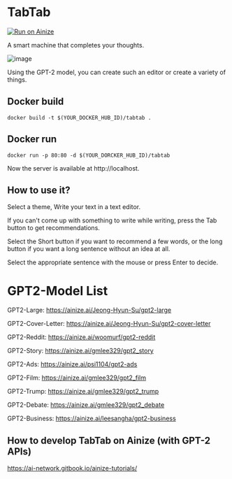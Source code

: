 # TabTab

[![Run on Ainize](https://ainize.ai/images/run_on_ainize_button.svg)](https://ainize.web.app/redirect?git_repo=https://github.com/ainize-team/tabtab)

A smart machine that completes your thoughts.

![image](https://user-images.githubusercontent.com/42924998/99344161-c3e8f700-28d2-11eb-8162-4e50833c62b6.png)

Using the GPT-2 model, you can create such an editor or create a variety of things.

## Docker build
```
docker build -t $(YOUR_DOCKER_HUB_ID)/tabtab .
```

## Docker run
```
docker run -p 80:80 -d $(YOUR_DORCKER_HUB_ID)/tabtab
```
Now the server is available at http://localhost.

## How to use it?
Select a theme, Write your text in a text editor.

If you can't come up with something to write while writing, press the Tab button to get recommendations.

Select the Short button if you want to recommend a few words, or the long button if you want a long sentence without an idea at all.

Select the appropriate sentence with the mouse or press Enter to decide.

# GPT2-Model List
GPT2-Large: https://ainize.ai/Jeong-Hyun-Su/gpt2-large

GPT2-Cover-Letter: https://ainize.ai/Jeong-Hyun-Su/gpt2-cover-letter

GPT2-Reddit: https://ainize.ai/woomurf/gpt2-reddit

GPT2-Story: https://ainize.ai/gmlee329/gpt2_story

GPT2-Ads: https://ainize.ai/psi1104/gpt2-ads

GPT2-Film: https://ainize.ai/gmlee329/gpt2_film

GPT2-Trump: https://ainize.ai/gmlee329/gpt2_trump

GPT2-Debate: https://ainize.ai/gmlee329/gpt2_debate

GPT2-Business: https://ainize.ai/leesangha/gpt2-business

## How to develop TabTab on Ainize (with GPT-2 APIs)

https://ai-network.gitbook.io/ainize-tutorials/